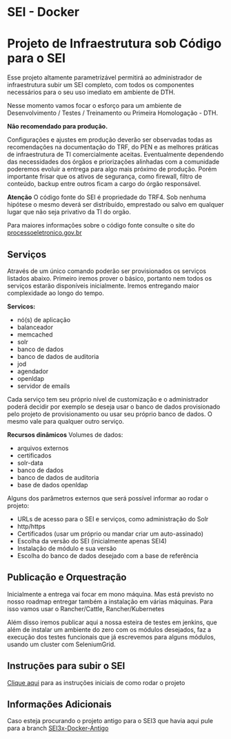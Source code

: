 # SEI - Docker


# Projeto de Infraestrutura sob Código para o SEI

Esse projeto altamente parametrizável permitirá ao administrador de infraestrutura subir um SEI completo, com todos os componentes necessários para o seu uso imediato em ambiente de DTH.

Nesse momento vamos focar o esforço para um ambiente de Desenvolvimento / Testes / Treinamento ou Primeira Homologação - DTH. 

**Não recomendado para produção.** 

Configurações e ajustes em produção deverão ser observadas todas as recomendações na documentação do TRF, do PEN e as melhores práticas de infraestrutura de TI comercialmente aceitas. Eventualmente dependendo das necessidades dos órgãos e priorizações alinhadas com a comunidade poderemos evoluir a entrega para algo mais próximo de produção. Porém importante frisar que os ativos de segurança, como firewall, filtro de conteúdo, backup entre outros ficam a cargo do órgão responsável. 

**Atenção** 
O código fonte do SEI é propriedade do TRF4. Sob nenhuma hipótese o mesmo deverá ser distribuído, emprestado ou salvo em qualquer lugar que não seja privativo da TI do orgão.

Para maiores informações sobre o código fonte consulte o site do [processoeletronico.gov.br](http://processoeletronico.gov.br)

## Serviços

Através de um único comando poderão ser provisionados os serviços listados abaixo. Primeiro iremos prover o básico, portanto nem todos os serviços estarão disponíveis inicialmente. Iremos entregando maior complexidade ao longo do tempo.

**Servicos:**
- nó(s) de aplicação
- balanceador
- memcached
- solr
- banco de dados
- banco de dados de auditoria
- jod
- agendador
- openldap
- servidor de emails


Cada serviço tem seu próprio nível de customização e o administrador poderá decidir por exemplo se deseja usar o banco de dados provisionado pelo projeto de provisionamento ou usar seu próprio banco de dados.
O mesmo vale para qualquer outro serviço.

**Recursos dinâmicos**
Volumes de dados: 
- arquivos externos
- certificados
- solr-data
- banco de dados
- banco de dados de auditoria
- base de dados openldap

Alguns dos parâmetros externos que será possível informar ao rodar o projeto:

- URLs de acesso para o SEI e serviços, como administração do Solr
- http/https
- Certificados (usar um próprio ou mandar criar um auto-assinado)
- Escolha da versão do SEI (inicialmente apenas SEI4)
- Instalação de módulo e sua versão
- Escolha do banco de dados desejado com a base de referência

## Publicação e Orquestração

Inicialmente a entrega vai focar em mono máquina. Mas está previsto no nosso roadmap entregar também a instalação em várias máquinas. Para isso vamos usar o Rancher/Cattle, Rancher/Kubernetes 

Além disso iremos publicar aqui a nossa esteira de testes em jenkins, que além de instalar um ambiente do zero com os módulos desejados, faz a execução dos testes funcionais que já escrevemos para alguns módulos, usando um cluster com SeleniumGrid.

## Instruções para subir o SEI

[Clique aqui](doc/Instrucoes.md) para as instruções iniciais de como rodar o projeto

## Informações Adicionais
Caso esteja procurando o projeto antigo para o SEI3 que havia aqui pule para a branch [SEI3x-Docker-Antigo](https://github.com/spbgovbr/sei-docker/tree/SEI3x-Docker-Antigo)
